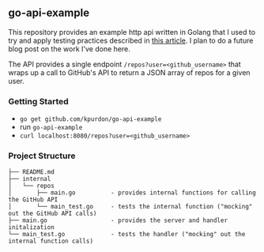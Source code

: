 go-api-example
---

This repository provides an example http api written in Golang that I used to try and apply testing practices described in [this article](http://nathanleclaire.com/blog/2015/10/10/interfaces-and-composition-for-effective-unit-testing-in-golang/). I plan to do a future blog post on the work I've done here.

The API provides a single endpoint `/repos?user=<github_username>` that wraps up a call to GitHub's API to return a JSON array of repos for a given user.

### Getting Started

- `go get github.com/kpurdon/go-api-example`
- run `go-api-example`
- `curl localhost:8080/repos?user=<github_username>`

### Project Structure

```
├── README.md
├── internal
│   └── repos
│       ├── main.go          - provides internal functions for calling the GitHub API
│       └── main_test.go     - tests the internal function ("mocking" out the GitHub API calls)
├── main.go                  - provides the server and handler initalization
└── main_test.go             - tests the handler ("mocking" out the internal function calls)
```
